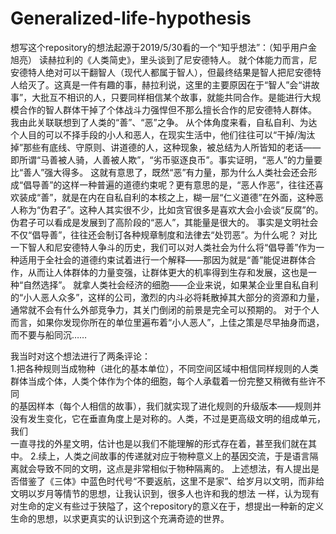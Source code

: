 # Generalized-life-hypothesis
想写这个repository的想法起源于2019/5/30看的一个“知乎想法”：（知乎用户金旭亮） 
读赫拉利的《人类简史》，里头谈到了尼安德特人。
就个体能力而言，尼安德特人绝对可以干翻智人（现代人都属于智人），但最终结果是智人把尼安德特人给灭了。这真是一件有趣的事，赫拉利说，这里的主要原因在于“智人”会“讲故事”，大批互不相识的人，只要同样相信某个故事，就能共同合作。是能进行大规模合作的智人群体干掉了个体战斗力强悍但不那么擅长合作的尼安德特人群体。
我由此关联联想到了人类的“善”、“恶”之争。
从个体角度来看，自私自利、为达个人目的可以不择手段的小人和恶人，在现实生活中，他们往往可以“干掉/淘汰掉”那些有底线、守原则、讲道德的人，这种现象，被总结为人所皆知的老话——即所谓“马善被人骑，人善被人欺”，“劣币驱逐良币”。事实证明，“恶人”的力量要比“善人”强大得多。
这就有意思了，既然“恶”有力量，那为什么人类社会还会形成“倡导善”的这样一种普遍的道德约束呢？更有意思的是，“恶人作恶”，往往还喜欢装成“善”，就是在内在自私自利的本核之上，糊一层“仁义道德”在外面，这种恶人称为“伪君子”。这种人其实很不少，比如贪官很多是喜欢大会小会谈“反腐”的。伪君子可以看成是发展到了高阶段的“恶人”，其能量是很大的。
事实是文明社会不仅“倡导善”，往往还会制订各种规章制度和法律去“处罚恶”。为什么呢？
对比一下智人和尼安德特人争斗的历史，我们可以对人类社会为什么将“倡导善”作为一种适用于全社会的道德约束试着进行一个解释——那因为就是“善”能促进群体合作，从而让人体群体的力量变强，让群体更大的机率得到生存和发展，这也是一种“自然选择”。
就拿人类社会经济的细胞——企业来说，如果某企业里自私自利的“小人恶人众多”，这样的公司，激烈的内斗必将耗散掉其大部分的资源和力量，通常就不会有什么外部竞争力，其关门倒闭的前景是完全可以预期的。
对于个人而言，如果你发现你所在的单位里遍布着“小人恶人”，上佳之策是尽早抽身而退，而不要与船同沉……  

我当时对这个想法进行了两条评论：  
1.把各种规则当成物种（进化的基本单位），不同空间区域中相信同样规则的人类群体当成个体，人类个体作为个体的细胞，每个人承载着一份完整又稍微有些许不同  
的基因样本（每个人相信的故事），我们就实现了进化规则的升级版本——规则并没有发生变化，它在垂直角度上是对称的。人类，不过是更高级文明的组成单元，我们  
一直寻找的外星文明，估计也是以我们不能理解的形式存在着，甚至我们就在其中。 
2.续上，人类之间故事的传递就对应于物种意义上的基因交流，于是语言隔离就会导致不同的文明，这点是非常相似于物种隔离的。 
上述想法，有人提出是否借鉴了《三体》中蓝色时代号“不要返航，这里不是家”、给岁月以文明，而非给文明以岁月等情节的思想，让我认识到，很多人也许和我的想法 
一样，认为现有对生命的定义有些过于狭隘了，这个repository的意义在于，想提出一种新的定义生命的思想，以求更真实的认识到这个充满奇迹的世界。
